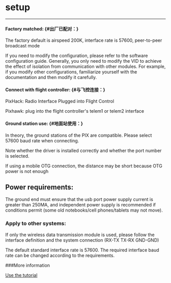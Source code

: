 # setup

---

#### Factory matched: {#出厂已配对：}

The factory default is airspeed 200K, interface rate is 57600, peer-to-peer broadcast mode

If you need to modify the configuration, please refer to the software configuration guide. Generally, you only need to modify the VID to achieve the effect of isolation from communication with other modules. For example, if you modify other configurations, familiarize yourself with the documentation and then modify it carefully.

#### Connect with flight controller: {#与飞控连接：}

PixHack: Radio Interface Plugged into Flight Control

Pixhawk: plug into the flight controller's telem1 or telem2 interface

#### Ground station use: {#地面站使用：}

In theory, the ground stations of the PIX are compatible. Please select 57600 baud rate when connecting.

Note whether the driver is installed correctly and whether the port number is selected.

If using a mobile OTG connection, the distance may be short because OTG power is not enough

## Power requirements:

The ground end must ensure that the usb port power supply current is greater than 250MA, and independent power supply is recommended if conditions permit \(some old notebooks/cell phones/tablets may not move\).

### Apply to other systems:

If only the wireless data transmission module is used, please follow the interface definition and the system connection \(RX-TX TX-RX GND-GND\)

The default standard interface rate is 57600. The required interface baud rate can be changed according to the requirements.

###More information

 [Use the tutorial](http://doc.cuav.net/tutorial/copter/optional-hardware/radio/usb-xbee.html)

